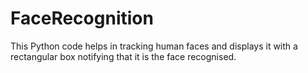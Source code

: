 # FaceRecognition
This Python code helps in tracking human faces and displays it with a rectangular box notifying that it is the face recognised.
